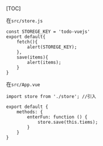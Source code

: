 [TOC]

在`src/store.js`
```
const STOREGE_KEY = 'todo-vuejs'
export default{
    fetch(){
        alert(STOREGE_KEY);
    },
    save(items){
        alert(items);
    }
}
```

在`src/App.vue`
```
import store from './store'; //引入

export default {
    methods: {
        enterFun: function () {
            store.save(this.tiems);
        }
    }
}
```